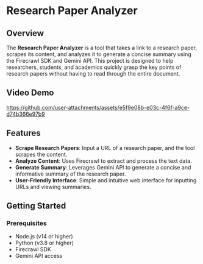 # Research Paper Analyzer

## Overview

The **Research Paper Analyzer** is a tool that takes a link to a research paper, scrapes its content, and analyzes it to generate a concise summary using the Firecrawl SDK and Gemini API. This project is designed to help researchers, students, and academics quickly grasp the key points of research papers without having to read through the entire document.
## Video Demo


https://github.com/user-attachments/assets/e5f9e08b-e03c-4f6f-a9ce-d74b366e97b9


## Features

- **Scrape Research Papers**: Input a URL of a research paper, and the tool scrapes the content.
- **Analyze Content**: Uses Firecrawl to extract and process the text data.
- **Generate Summary**: Leverages Gemini API to generate a concise and informative summary of the research paper.
- **User-Friendly Interface**: Simple and intuitive web interface for inputting URLs and viewing summaries.

## Getting Started

### Prerequisites

- Node.js (v14 or higher)
- Python (v3.8 or higher)
- Firecrawl SDK
- Gemini API access
